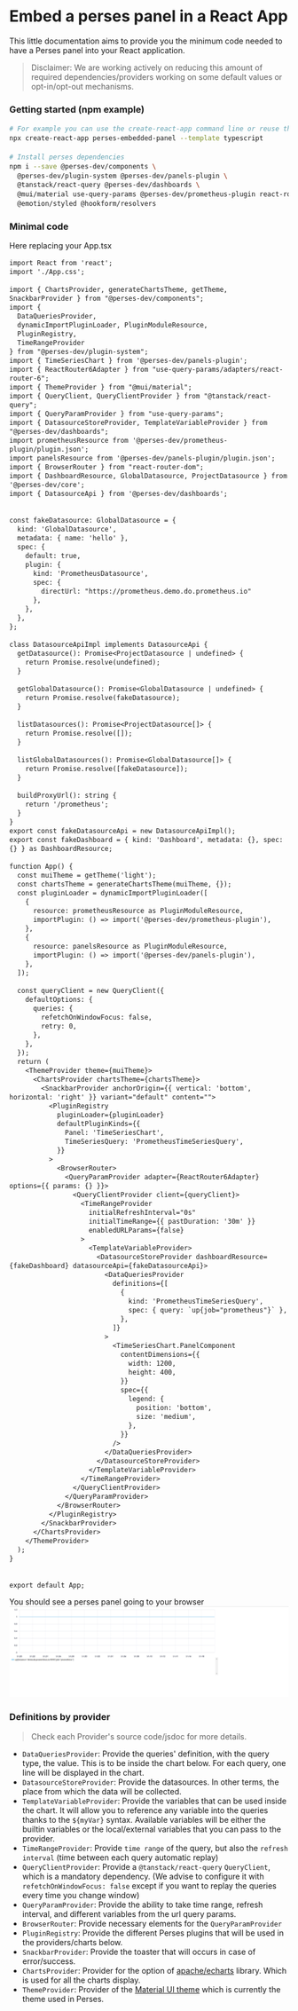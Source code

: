 # Embed a perses panel in a React App

This little documentation aims to provide you the minimum code needed to have a Perses panel into your React
application.

> Disclaimer: We are working actively on reducing this amount of required dependencies/providers
> working on some default values or opt-in/opt-out mechanisms.

### Getting started (npm example)
```bash
# For example you can use the create-react-app command line or reuse the code of your app
npx create-react-app perses-embedded-panel --template typescript

# Install perses dependencies
npm i --save @perses-dev/components \
  @perses-dev/plugin-system @perses-dev/panels-plugin \
  @tanstack/react-query @perses-dev/dashboards \
  @mui/material use-query-params @perses-dev/prometheus-plugin react-router-dom \
  @emotion/styled @hookform/resolvers
```

### Minimal code

Here replacing your App.tsx

```tsx
import React from 'react';
import './App.css';

import { ChartsProvider, generateChartsTheme, getTheme, SnackbarProvider } from "@perses-dev/components";
import {
  DataQueriesProvider,
  dynamicImportPluginLoader, PluginModuleResource,
  PluginRegistry,
  TimeRangeProvider
} from "@perses-dev/plugin-system";
import { TimeSeriesChart } from '@perses-dev/panels-plugin';
import { ReactRouter6Adapter } from "use-query-params/adapters/react-router-6";
import { ThemeProvider } from "@mui/material";
import { QueryClient, QueryClientProvider } from "@tanstack/react-query";
import { QueryParamProvider } from "use-query-params";
import { DatasourceStoreProvider, TemplateVariableProvider } from "@perses-dev/dashboards";
import prometheusResource from '@perses-dev/prometheus-plugin/plugin.json';
import panelsResource from '@perses-dev/panels-plugin/plugin.json';
import { BrowserRouter } from "react-router-dom";
import { DashboardResource, GlobalDatasource, ProjectDatasource } from '@perses-dev/core';
import { DatasourceApi } from '@perses-dev/dashboards';


const fakeDatasource: GlobalDatasource = {
  kind: 'GlobalDatasource',
  metadata: { name: 'hello' },
  spec: {
    default: true,
    plugin: {
      kind: 'PrometheusDatasource',
      spec: {
        directUrl: "https://prometheus.demo.do.prometheus.io"
      },
    },
  },
};

class DatasourceApiImpl implements DatasourceApi {
  getDatasource(): Promise<ProjectDatasource | undefined> {
    return Promise.resolve(undefined);
  }

  getGlobalDatasource(): Promise<GlobalDatasource | undefined> {
    return Promise.resolve(fakeDatasource);
  }

  listDatasources(): Promise<ProjectDatasource[]> {
    return Promise.resolve([]);
  }

  listGlobalDatasources(): Promise<GlobalDatasource[]> {
    return Promise.resolve([fakeDatasource]);
  }

  buildProxyUrl(): string {
    return '/prometheus';
  }
}
export const fakeDatasourceApi = new DatasourceApiImpl();
export const fakeDashboard = { kind: 'Dashboard', metadata: {}, spec: {} } as DashboardResource;

function App() {
  const muiTheme = getTheme('light');
  const chartsTheme = generateChartsTheme(muiTheme, {});
  const pluginLoader = dynamicImportPluginLoader([
    {
      resource: prometheusResource as PluginModuleResource,
      importPlugin: () => import('@perses-dev/prometheus-plugin'),
    },
    {
      resource: panelsResource as PluginModuleResource,
      importPlugin: () => import('@perses-dev/panels-plugin'),
    },
  ]);

  const queryClient = new QueryClient({
    defaultOptions: {
      queries: {
        refetchOnWindowFocus: false,
        retry: 0,
      },
    },
  });
  return (
    <ThemeProvider theme={muiTheme}>
      <ChartsProvider chartsTheme={chartsTheme}>
        <SnackbarProvider anchorOrigin={{ vertical: 'bottom', horizontal: 'right' }} variant="default" content="">
          <PluginRegistry
            pluginLoader={pluginLoader}
            defaultPluginKinds={{
              Panel: 'TimeSeriesChart',
              TimeSeriesQuery: 'PrometheusTimeSeriesQuery',
            }}
          >
            <BrowserRouter>
              <QueryParamProvider adapter={ReactRouter6Adapter} options={{ params: {} }}>
                <QueryClientProvider client={queryClient}>
                  <TimeRangeProvider
                    initialRefreshInterval="0s"
                    initialTimeRange={{ pastDuration: '30m' }}
                    enabledURLParams={false}
                  >
                    <TemplateVariableProvider>
                      <DatasourceStoreProvider dashboardResource={fakeDashboard} datasourceApi={fakeDatasourceApi}>
                        <DataQueriesProvider
                          definitions={[
                            {
                              kind: 'PrometheusTimeSeriesQuery',
                              spec: { query: `up{job="prometheus"}` },
                            },
                          ]}
                        >
                          <TimeSeriesChart.PanelComponent
                            contentDimensions={{
                              width: 1200,
                              height: 400,
                            }}
                            spec={{
                              legend: {
                                position: 'bottom',
                                size: 'medium',
                              },
                            }}
                          />
                        </DataQueriesProvider>
                      </DatasourceStoreProvider>
                    </TemplateVariableProvider>
                  </TimeRangeProvider>
                </QueryClientProvider>
              </QueryParamProvider>
            </BrowserRouter>
          </PluginRegistry>
        </SnackbarProvider>
      </ChartsProvider>
    </ThemeProvider>
  );
}


export default App;

```
You should see a perses panel going to your browser
![embedded-panel-screenshot.png](images/embedded-panel-screenshot.png)


### Definitions by provider
> Check each Provider's source code/jsdoc for more details.

- ``DataQueriesProvider``: Provide the queries' definition, with the query type, the value. This is to be inside the 
  chart below. For each query, one line will be displayed in the chart.
- ``DatasourceStoreProvider``: Provide the datasources. In other terms, the place from which the data will be collected.
- ``TemplateVariableProvider``: Provide the variables that can be used inside the chart. 
  It will allow you to reference any variable into the queries thanks to the `${myVar}` syntax.
  Available variables will be either the builtin variables or the local/external variables that you can pass to the provider.
- ``TimeRangeProvider``: Provide `time range` of the query, but also the `refresh interval` (time between each query
  automatic replay)
- ``QueryClientProvider``: Provide a ``@tanstack/react-query`` ``QueryClient``, which is a mandatory dependency.
  (We advise to configure it with ``refetchOnWindowFocus: false`` except if you want to replay the queries every time
  you change window)
- ``QueryParamProvider``: Provide the ability to take time range, refresh interval, and different variables from the
  url query params.
- ``BrowserRouter``: Provide necessary elements for the `QueryParamProvider`
- ``PluginRegistry``: Provide the different Perses plugins that will be used in the providers/charts below.
- ``SnackbarProvider``: Provide the toaster that will occurs in case of error/success.
- ``ChartsProvider``: Provider for the option of [apache/echarts](https://echarts.apache.org/en/option.html) library.
  Which is used for all the charts display.
- ``ThemeProvider``: Provider of the [Material UI theme](https://mui.com/material-ui/customization/theming/) which is
currently the theme used in Perses.

